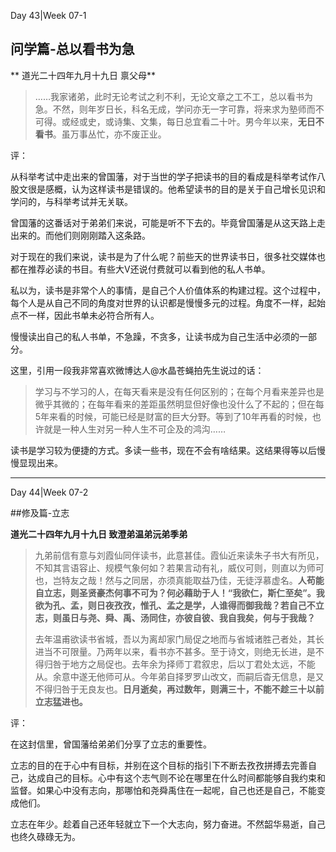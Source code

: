 Day 43|Week 07-1

## 问学篇-总以看书为急

** 道光二十四年九月十九日 禀父母** 

>……我家诸弟，此时无论考试之利不利，无论文章之工不工，总以看书为急。不然，则年岁日长，科名无成，学问亦无一字可靠，将来求为塾师而不可得。或经或史，或诗集、文集，每日总宜看二十叶。男今年以来，**无日不看书**。虽万事丛忙，亦不废正业。

评：

从科举考试中走出来的曾国藩，对于当世的学子把读书的目的看成是科举考试作八股文很是感概，认为这样读书是错误的。他希望读书的目的是关于自己增长见识和学问的，与科举考试并无关联。

曾国藩的这番话对于弟弟们来说，可能是听不下去的。毕竟曾国藩是从这天路上走出来的。而他们则刚刚踏入这条路。

对于现在的我们来说，读书是为了什么呢？前些天的世界读书日，很多社交媒体也都在推荐必读的书目。有些大V还说付费就可以看到他的私人书单。

私以为，读书是非常个人的事情，是自己个人价值体系的构建过程。这个过程中，每个人是从自己不同的角度对世界的认识都是慢慢多元的过程。角度不一样，起始点不一样，因此书单未必符合所有人。

慢慢读出自己的私人书单，不急躁，不贪多，让读书成为自己生活中必须的一部分。

这里，引用一段我非常喜欢微博达人@水晶苍蝇拍先生说过的话：

> 学习与不学习的人，在每天看来是没有任何区别的；在每个月看来差异也是微乎其微的；在每年看来的差距虽然明显但好像也没什么了不起的；但在每5年来看的时候，可能已经是财富的巨大分野。等到了10年再看的时候，也许就是一种人生对另一种人生不可企及的鸿沟……

读书是学习较为便捷的方式。多读一些书，现在不会有啥结果。这结果得等以后慢慢显现出来。

------

Day 44|Week 07-2

##修及篇-立志

**道光二十四年九月十九日 致澄弟温弟沅弟季弟**

>九弟前信有意与刘霞仙同伴读书，此意甚佳。霞仙近来读朱子书大有所见，不知其言语容止、规模气象何如？若果言动有礼，威仪可则，则直以为师可也，岂特友之哉！然与之同居，亦须真能取益乃佳，无徒浮慕虚名。**人苟能自立志，则圣贤豪杰何事不可为？何必藉助于人！“我欲仁，斯仁至矣”。我欲为孔、孟，则日夜孜孜，惟孔、孟之是学，人谁得而御我哉？若自己不立志，则虽日与尧、舜、禹、汤同住，亦彼自彼、我自我矣，何与于我哉？**
>
>去年温甫欲读书省城，吾以为离却家门局促之地而与省城诸胜己者处，其长进当不可限量。乃两年以来，看书亦不甚多。至于诗文，则绝无长进，是不得归咎于地方之局促也。去年余为择师丁君叙忠，后以丁君处太远，不能从。余意中遂无他师可从。今年弟自择罗罗山改文，而嗣后杳无信息，是又不得归咎于无良友也。**日月逝矣，再过数年，则满三十，不能不趁三十以前立志猛进也。**

评：

在这封信里，曾国藩给弟弟们分享了立志的重要性。

立志的目的在于心中有目标，并别在这个目标的指引下不断去孜孜拼搏去完善自己，达成自己的目标。心中有这个志气则不论在哪里在什么时间都能够自我约束和监督。如果心中没有志向，那哪怕和尧舜禹住在一起呢，自己也还是自己，不能变成他们。

立志在年少。趁着自己还年轻就立下一个大志向，努力奋进。不然韶华易逝，自己也终久碌碌无为。



